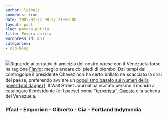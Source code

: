 ```yaml
---
author: leibniz
comments: true
date: 2005-02-22 08:27:21+00:00
layout: post
slug: povera-patria
title: Povera patria
wordpress_id: 451
categories:
- old-blog
---
```


![](http://media.portland.indymedia.org/images/2003/01/240094.jpg)Riguardo ai tentativi di amicizia del nostro paese con il Venezuela forse ha ragione [Flavio](http://www.pfaall.com/articoli/946/berlusconi-diventato-comunista):
meglio andare coi piedi di piombo. Dai tempi del controgolpe il
presidente Chavez non ha certo brillato ne scacciato la crisi del
paese, preferendo avviare un [populismo basato sui numeri della povert[dbl dagger]](http://www.emporion-online.it/08-2002/sacco.htm). Il Wall Street Journal ha invitato persino il mondo a catalogare il presidente (e il paese) come "[terrorista](http://blogdegilberto.blogspot.com/2005_01_16_blogdegilberto_archive.html#110640036345928990)". [Questa](http://www.cia.gov/cia/publications/factbook/geos/ve.html#Govt) e la scheda del Venezuela.




### Pfaal - Emporion - Gilberto - Cia - Portland Indymedia
